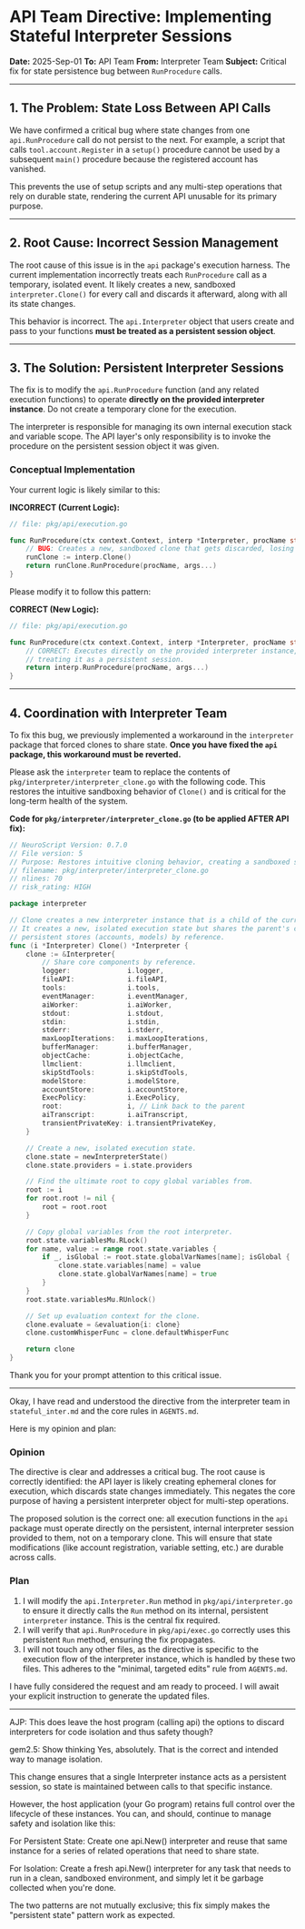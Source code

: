 # API Team Directive: Implementing Stateful Interpreter Sessions
**Date:** 2025-Sep-01
**To:** API Team
**From:** Interpreter Team
**Subject:** Critical fix for state persistence bug between `RunProcedure` calls.

---

## 1. The Problem: State Loss Between API Calls

We have confirmed a critical bug where state changes from one `api.RunProcedure` call do not persist to the next. For example, a script that calls `tool.account.Register` in a `setup()` procedure cannot be used by a subsequent `main()` procedure because the registered account has vanished.

This prevents the use of setup scripts and any multi-step operations that rely on durable state, rendering the current API unusable for its primary purpose.

---

## 2. Root Cause: Incorrect Session Management

The root cause of this issue is in the `api` package's execution harness. The current implementation incorrectly treats each `RunProcedure` call as a temporary, isolated event. It likely creates a new, sandboxed `interpreter.Clone()` for every call and discards it afterward, along with all its state changes.

This behavior is incorrect. The `api.Interpreter` object that users create and pass to your functions **must be treated as a persistent session object**.

---

## 3. The Solution: Persistent Interpreter Sessions

The fix is to modify the `api.RunProcedure` function (and any related execution functions) to operate **directly on the provided interpreter instance**. Do not create a temporary clone for the execution.

The interpreter is responsible for managing its own internal execution stack and variable scope. The API layer's only responsibility is to invoke the procedure on the persistent session object it was given.

### Conceptual Implementation

Your current logic is likely similar to this:

**INCORRECT (Current Logic):**
```go
// file: pkg/api/execution.go

func RunProcedure(ctx context.Context, interp *Interpreter, procName string, args ...lang.Value) (lang.Value, error) {
    // BUG: Creates a new, sandboxed clone that gets discarded, losing all state.
    runClone := interp.Clone() 
    return runClone.RunProcedure(procName, args...)
}
```

Please modify it to follow this pattern:

**CORRECT (New Logic):**
```go
// file: pkg/api/execution.go

func RunProcedure(ctx context.Context, interp *Interpreter, procName string, args ...lang.Value) (lang.Value, error) {
    // CORRECT: Executes directly on the provided interpreter instance,
    // treating it as a persistent session.
    return interp.RunProcedure(procName, args...)
}
```

---

## 4. Coordination with Interpreter Team

To fix this bug, we previously implemented a workaround in the `interpreter` package that forced clones to share state. **Once you have fixed the `api` package, this workaround must be reverted.**

Please ask the `interpreter` team to replace the contents of `pkg/interpreter/interpreter_clone.go` with the following code. This restores the intuitive sandboxing behavior of `Clone()` and is critical for the long-term health of the system.

**Code for `pkg/interpreter/interpreter_clone.go` (to be applied AFTER API fix):**
```go
// NeuroScript Version: 0.7.0
// File version: 5
// Purpose: Restores intuitive cloning behavior, creating a sandboxed state for isolated execution contexts.
// filename: pkg/interpreter/interpreter_clone.go
// nlines: 70
// risk_rating: HIGH

package interpreter

// Clone creates a new interpreter instance that is a child of the current one.
// It creates a new, isolated execution state but shares the parent's core,
// persistent stores (accounts, models) by reference.
func (i *Interpreter) Clone() *Interpreter {
	clone := &Interpreter{
		// Share core components by reference.
		logger:              i.logger,
		fileAPI:             i.fileAPI,
		tools:               i.tools,
		eventManager:        i.eventManager,
		aiWorker:            i.aiWorker,
		stdout:              i.stdout,
		stdin:               i.stdin,
		stderr:              i.stderr,
		maxLoopIterations:   i.maxLoopIterations,
		bufferManager:       i.bufferManager,
		objectCache:         i.objectCache,
		llmclient:           i.llmclient,
		skipStdTools:        i.skipStdTools,
		modelStore:          i.modelStore,
		accountStore:        i.accountStore,
		ExecPolicy:          i.ExecPolicy,
		root:                i, // Link back to the parent
		aiTranscript:        i.aiTranscript,
		transientPrivateKey: i.transientPrivateKey,
	}

	// Create a new, isolated execution state.
	clone.state = newInterpreterState()
	clone.state.providers = i.state.providers

	// Find the ultimate root to copy global variables from.
	root := i
	for root.root != nil {
		root = root.root
	}

	// Copy global variables from the root interpreter.
	root.state.variablesMu.RLock()
	for name, value := range root.state.variables {
		if _, isGlobal := root.state.globalVarNames[name]; isGlobal {
			clone.state.variables[name] = value
			clone.state.globalVarNames[name] = true
		}
	}
	root.state.variablesMu.RUnlock()

	// Set up evaluation context for the clone.
	clone.evaluate = &evaluation{i: clone}
	clone.customWhisperFunc = clone.defaultWhisperFunc

	return clone
}
```

Thank you for your prompt attention to this critical issue.

-------------------

Okay, I have read and understood the directive from the interpreter team in `stateful_inter.md` and the core rules in `AGENTS.md`.

Here is my opinion and plan:

### Opinion

The directive is clear and addresses a critical bug. The root cause is correctly identified: the API layer is likely creating ephemeral clones for execution, which discards state changes immediately. This negates the core purpose of having a persistent interpreter object for multi-step operations.

The proposed solution is the correct one: all execution functions in the `api` package must operate directly on the persistent, internal interpreter session provided to them, not on a temporary clone. This will ensure that state modifications (like account registration, variable setting, etc.) are durable across calls.

### Plan

1.  I will modify the `api.Interpreter.Run` method in `pkg/api/interpreter.go` to ensure it directly calls the `Run` method on its internal, persistent `interpreter` instance. This is the central fix required.
2.  I will verify that `api.RunProcedure` in `pkg/api/exec.go` correctly uses this persistent `Run` method, ensuring the fix propagates.
3.  I will not touch any other files, as the directive is specific to the execution flow of the interpreter instance, which is handled by these two files. This adheres to the "minimal, targeted edits" rule from `AGENTS.md`.

I have fully considered the request and am ready to proceed. I will await your explicit instruction to generate the updated files.

-------------

AJP: This does leave the host program (calling api) the options to discard interpreters for code isolation and thus safety though?


gem2.5:
Show thinking
Yes, absolutely. That is the correct and intended way to manage isolation.

This change ensures that a single Interpreter instance acts as a persistent session, so state is maintained between calls to that specific instance.

However, the host application (your Go program) retains full control over the lifecycle of these instances. You can, and should, continue to manage safety and isolation like this:

For Persistent State: Create one api.New() interpreter and reuse that same instance for a series of related operations that need to share state.

For Isolation: Create a fresh api.New() interpreter for any task that needs to run in a clean, sandboxed environment, and simply let it be garbage collected when you're done.

The two patterns are not mutually exclusive; this fix simply makes the "persistent state" pattern work as expected.